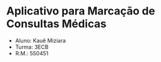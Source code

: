 # Aplicativo para Marcação de Consultas Médicas
- Aluno: Kauê Miziara
- Turma: 3ECB
- R.M.: 550451

